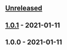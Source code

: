 <a name="unreleased"></a>
## [Unreleased]


<a name="1.0.1"></a>
## [1.0.1] - 2021-01-11

<a name="1.0.0"></a>
## 1.0.0 - 2021-01-11

[Unreleased]: https://github.com/bcochofel/terragrunt-azure-infrastructure/compare/1.0.1...HEAD
[1.0.1]: https://github.com/bcochofel/terragrunt-azure-infrastructure/compare/1.0.0...1.0.1
